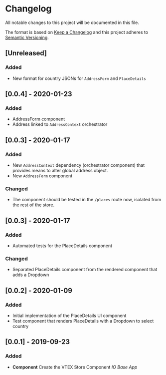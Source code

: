 # Changelog

All notable changes to this project will be documented in this file.

The format is based on [Keep a Changelog](http://keepachangelog.com/en/1.0.0/)
and this project adheres to [Semantic Versioning](http://semver.org/spec/v2.0.0.html).

## [Unreleased]

### Added

- New format for country JSONs for `AddressForm` and `PlaceDetails`

## [0.0.4] - 2020-01-23

### Added

- AddressForm component
- Address linked to `AddressContext` orchestrator

## [0.0.3] - 2020-01-17

### Added

- New `AddressContext` dependency (orchestrator component) that provides means to alter global address object.
- New `AddressForm` component

### Changed

- The component should be tested in the `/places` route now, isolated from the rest of the store.

## [0.0.3] - 2020-01-17

### Added

- Automated tests for the PlaceDetails component

### Changed

- Separated PlaceDetails component from the rendered component that adds a Dropdown

## [0.0.2] - 2020-01-09

### Added

- Initial implementation of the PlaceDetails UI component
- Test component that renders PlaceDetails with a Dropdown to select country

## [0.0.1] - 2019-09-23

### Added

- **Component** Create the VTEX Store Component _IO Base App_
